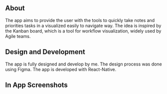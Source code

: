 ## About
The app aims to provide the user with the tools to quickly take notes and priorities tasks in a visualized easily to navigate way. The idea is inspired by the Kanban board, which is a tool for workflow visualization, widely used by Agile teams. 

## Design and Development
The app is fully designed and develop by me. The design process was done using Figma. The app is developed with React-Native.

## In App Screenshots
